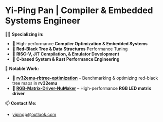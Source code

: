 # Yi-Ping Pan | Compiler & Embedded Systems Engineer

👨‍💻 **Specializing in:**  
- 🔹 High-performance **Compiler Optimization & Embedded Systems**  
- 🔹 **Red-Black Tree & Data Structures** Performance Tuning  
- 🔹 **RISC-V, JIT Compilation, & Emulator Development**  
- 🔹 **C-based System & Rust Performance Engineering**  

📌 **Notable Work:**  
- 🔹 **[rv32emu-rbtree-optimization](https://github.com/EagleTw/rv32emu-rbtree-optimization)** – Benchmarking & optimizing red-black tree maps in **rv32emu**
- 🔹 **[RGB-Matrix-Driver-NuMaker](https://github.com/EagleTw/RGB-Matrix-Driver-NuMaker)** – High-performance **RGB LED matrix driver**  

📫 **Contact Me:**
- yipingp@outlook.com
